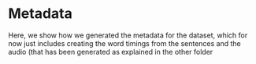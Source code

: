 # Metadata


Here, we show how we generated the metadata for the dataset, which for now just includes creating the word timings from the sentences and the audio (that has been generated as explained in the other folder
